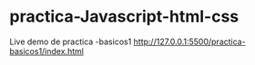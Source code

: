 # practica-Javascript-html-css
Live demo de practica -basicos1 http://127.0.0.1:5500/practica-basicos1/index.html